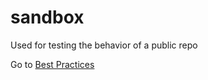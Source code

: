 # sandbox
Used for testing the behavior of a public repo

Go to [Best Practices](./wiki/GithubBestPractices.md)
